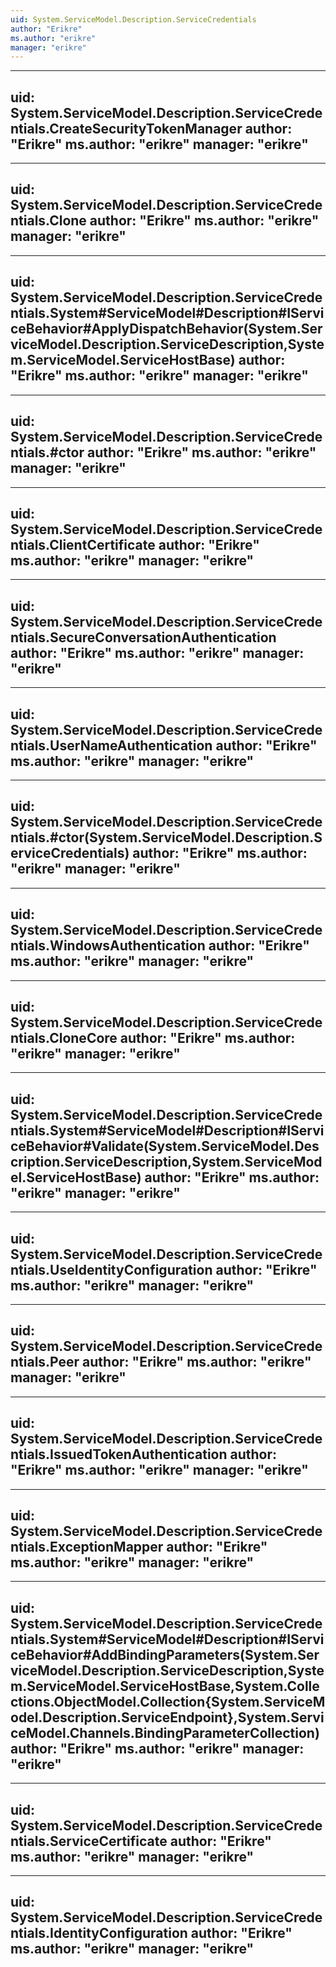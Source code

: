 ```yaml
---
uid: System.ServiceModel.Description.ServiceCredentials
author: "Erikre"
ms.author: "erikre"
manager: "erikre"
---
```


---
uid: System.ServiceModel.Description.ServiceCredentials.CreateSecurityTokenManager
author: "Erikre"
ms.author: "erikre"
manager: "erikre"
---

---
uid: System.ServiceModel.Description.ServiceCredentials.Clone
author: "Erikre"
ms.author: "erikre"
manager: "erikre"
---

---
uid: System.ServiceModel.Description.ServiceCredentials.System#ServiceModel#Description#IServiceBehavior#ApplyDispatchBehavior(System.ServiceModel.Description.ServiceDescription,System.ServiceModel.ServiceHostBase)
author: "Erikre"
ms.author: "erikre"
manager: "erikre"
---

---
uid: System.ServiceModel.Description.ServiceCredentials.#ctor
author: "Erikre"
ms.author: "erikre"
manager: "erikre"
---

---
uid: System.ServiceModel.Description.ServiceCredentials.ClientCertificate
author: "Erikre"
ms.author: "erikre"
manager: "erikre"
---

---
uid: System.ServiceModel.Description.ServiceCredentials.SecureConversationAuthentication
author: "Erikre"
ms.author: "erikre"
manager: "erikre"
---

---
uid: System.ServiceModel.Description.ServiceCredentials.UserNameAuthentication
author: "Erikre"
ms.author: "erikre"
manager: "erikre"
---

---
uid: System.ServiceModel.Description.ServiceCredentials.#ctor(System.ServiceModel.Description.ServiceCredentials)
author: "Erikre"
ms.author: "erikre"
manager: "erikre"
---

---
uid: System.ServiceModel.Description.ServiceCredentials.WindowsAuthentication
author: "Erikre"
ms.author: "erikre"
manager: "erikre"
---

---
uid: System.ServiceModel.Description.ServiceCredentials.CloneCore
author: "Erikre"
ms.author: "erikre"
manager: "erikre"
---

---
uid: System.ServiceModel.Description.ServiceCredentials.System#ServiceModel#Description#IServiceBehavior#Validate(System.ServiceModel.Description.ServiceDescription,System.ServiceModel.ServiceHostBase)
author: "Erikre"
ms.author: "erikre"
manager: "erikre"
---

---
uid: System.ServiceModel.Description.ServiceCredentials.UseIdentityConfiguration
author: "Erikre"
ms.author: "erikre"
manager: "erikre"
---

---
uid: System.ServiceModel.Description.ServiceCredentials.Peer
author: "Erikre"
ms.author: "erikre"
manager: "erikre"
---

---
uid: System.ServiceModel.Description.ServiceCredentials.IssuedTokenAuthentication
author: "Erikre"
ms.author: "erikre"
manager: "erikre"
---

---
uid: System.ServiceModel.Description.ServiceCredentials.ExceptionMapper
author: "Erikre"
ms.author: "erikre"
manager: "erikre"
---

---
uid: System.ServiceModel.Description.ServiceCredentials.System#ServiceModel#Description#IServiceBehavior#AddBindingParameters(System.ServiceModel.Description.ServiceDescription,System.ServiceModel.ServiceHostBase,System.Collections.ObjectModel.Collection{System.ServiceModel.Description.ServiceEndpoint},System.ServiceModel.Channels.BindingParameterCollection)
author: "Erikre"
ms.author: "erikre"
manager: "erikre"
---

---
uid: System.ServiceModel.Description.ServiceCredentials.ServiceCertificate
author: "Erikre"
ms.author: "erikre"
manager: "erikre"
---

---
uid: System.ServiceModel.Description.ServiceCredentials.IdentityConfiguration
author: "Erikre"
ms.author: "erikre"
manager: "erikre"
---
